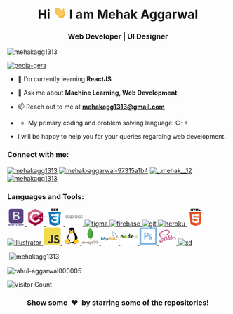 <h1 align="center"> Hi <img src="https://raw.githubusercontent.com/ABSphreak/ABSphreak/master/gifs/Hi.gif" width="30px"> I am Mehak Aggarwal</h1>
<h3 align="center">Web Developer | UI Designer </h3>

<p align="left"> <img src="https://komarev.com/ghpvc/?username=mehakagg1313a&label=Profile%20views&color=0e75b6&style=flat" alt="mehakagg1313" /> </p>

<p align="left"> <a href="https://github.com/ryo-ma/github-profile-trophy"><img src="https://github-profile-trophy.vercel.app/?username=mehakagg1313" alt="pooja-gera" /></a> </p>
<!--
<p align="left"> <a href="https://twitter.com/mehakagg1313" target="blank"><img src="https://img.shields.io/twitter/follow/mehakagg1313?logo=twitter&style=for-the-badge" alt="mehakagg1313" /></a> </p> -->

- 🌱 I’m currently learning **ReactJS**

- 💬 Ask me about **Machine Learning, Web Development**

- 📫 Reach out to me at **mehakagg1313@gmail.com**

- * My primary coding and problem solving language: C++

- I will be happy to help you for your queries regarding web development. 


<h3 align="left">Connect with me:</h3>
<p align="left">
<a href="https://twitter.com/Mehakagg1313" target="blank"><img align="center" src="https://raw.githubusercontent.com/rahuldkjain/github-profile-readme-generator/master/src/images/icons/Social/twitter.svg" alt="mehakagg1313" height="30" width="40" /></a>
<a href="https://www.linkedin.com/in/mehak-aggarwal-97315a1b4/" target="blank"><img align="center" src="https://raw.githubusercontent.com/rahuldkjain/github-profile-readme-generator/master/src/images/icons/Social/linked-in-alt.svg" alt="mehak-aggarwal-97315a1b4" height="30" width="40" /></a>
<a href="https://www.instagram.com/_.mehak__12/" target="blank"><img align="center" src="https://raw.githubusercontent.com/rahuldkjain/github-profile-readme-generator/master/src/images/icons/Social/instagram.svg" alt="_.mehak__12" height="30" width="40" /></a>
<a href="https://leetcode.com/mehakagg1313/" target="blank"><img align="center" src="https://raw.githubusercontent.com/rahuldkjain/github-profile-readme-generator/master/src/images/icons/Social/leet-code.svg" alt="mehakagg1313" height="30" width="40" /></a>
</p>

<h3 align="left">Languages and Tools:</h3>
<p align="left"> <a href="https://getbootstrap.com" target="_blank"> <img src="https://raw.githubusercontent.com/devicons/devicon/master/icons/bootstrap/bootstrap-plain-wordmark.svg" alt="bootstrap" width="40" height="40"/> </a> <a href="https://www.w3schools.com/cpp/" target="_blank"> <img src="https://raw.githubusercontent.com/devicons/devicon/master/icons/cplusplus/cplusplus-original.svg" alt="cplusplus" width="40" height="40"/> </a> <a href="https://www.w3schools.com/css/" target="_blank"> <img src="https://raw.githubusercontent.com/devicons/devicon/master/icons/css3/css3-original-wordmark.svg" alt="css3" width="40" height="40"/> </a> <a href="https://expressjs.com" target="_blank"> <img src="https://raw.githubusercontent.com/devicons/devicon/master/icons/express/express-original-wordmark.svg" alt="express" width="40" height="40"/> </a> <a href="https://www.figma.com/" target="_blank"> <img src="https://www.vectorlogo.zone/logos/figma/figma-icon.svg" alt="figma" width="40" height="40"/> </a> <a href="https://firebase.google.com/" target="_blank"> <img src="https://www.vectorlogo.zone/logos/firebase/firebase-icon.svg" alt="firebase" width="40" height="40"/> </a> <a href="https://git-scm.com/" target="_blank"> <img src="https://www.vectorlogo.zone/logos/git-scm/git-scm-icon.svg" alt="git" width="40" height="40"/> </a> <a href="https://heroku.com" target="_blank"> <img src="https://www.vectorlogo.zone/logos/heroku/heroku-icon.svg" alt="heroku" width="40" height="40"/> </a> <a href="https://www.w3.org/html/" target="_blank"> <img src="https://raw.githubusercontent.com/devicons/devicon/master/icons/html5/html5-original-wordmark.svg" alt="html5" width="40" height="40"/> </a> <a href="https://www.adobe.com/in/products/illustrator.html" target="_blank"> <img src="https://www.vectorlogo.zone/logos/adobe_illustrator/adobe_illustrator-icon.svg" alt="illustrator" width="40" height="40"/> </a> <a href="https://developer.mozilla.org/en-US/docs/Web/JavaScript" target="_blank"> <img src="https://raw.githubusercontent.com/devicons/devicon/master/icons/javascript/javascript-original.svg" alt="javascript" width="40" height="40"/> </a> <a href="https://www.linux.org/" target="_blank"> <img src="https://raw.githubusercontent.com/devicons/devicon/master/icons/linux/linux-original.svg" alt="linux" width="40" height="40"/> </a> <a href="https://www.mongodb.com/" target="_blank"> <img src="https://raw.githubusercontent.com/devicons/devicon/master/icons/mongodb/mongodb-original-wordmark.svg" alt="mongodb" width="40" height="40"/> </a> <a href="https://www.mysql.com/" target="_blank"> <img src="https://raw.githubusercontent.com/devicons/devicon/master/icons/mysql/mysql-original-wordmark.svg" alt="mysql" width="40" height="40"/> </a> <a href="https://nodejs.org" target="_blank"> <img src="https://raw.githubusercontent.com/devicons/devicon/master/icons/nodejs/nodejs-original-wordmark.svg" alt="nodejs" width="40" height="40"/> </a> <a href="https://www.photoshop.com/en" target="_blank"> <img src="https://raw.githubusercontent.com/devicons/devicon/master/icons/photoshop/photoshop-line.svg" alt="photoshop" width="40" height="40"/> </a> <a href="https://sass-lang.com" target="_blank"> <img src="https://raw.githubusercontent.com/devicons/devicon/master/icons/sass/sass-original.svg" alt="sass" width="40" height="40"/> </a> <a href="https://www.adobe.com/products/xd.html" target="_blank"> <img src="https://cdn.worldvectorlogo.com/logos/adobe-xd.svg" alt="xd" width="40" height="40"/> </a> </p>

<p>&nbsp;<img align="center" src="https://github-readme-stats.vercel.app/api?username=mehakagg1313&show_icons=true&locale=en" alt="mehakagg1313" /></p>
<p><img align="center" src="https://github-readme-streak-stats.herokuapp.com/?user=mehakagg1313&" alt="rahul-aggarwal000005" /></p>
<!--
<details>
<summary>📊 Github Stats</summary>
<p align="center"> <img src="https://github-readme-stats.vercel.app/api?username=mehakagg1313&show_icons=true&theme=gotham" alt="mehakagg1313 | Stats" />
</details>
-->

![Visitor Count](https://profile-counter.glitch.me/{mehakagg1313}/count.svg)

[twitter]: https://twitter.com/Mehakagg1313
[gmail]: mehakagg1313@gmail.com
[linkedin]: https://www.linkedin.com/in/mehak-aggarwal-97315a1b4/
[Instagram]: https://www.instagram.com/_.mehak__12/

<h3 align="center">Show some &nbsp;❤️&nbsp; by starring some of the repositories!</h3>